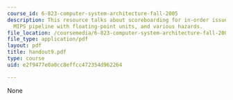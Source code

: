 ```yaml
---
course_id: 6-823-computer-system-architecture-fall-2005
description: This resource talks about scoreboarding for in-order issues including
  MIPS pipeline with floating-point units, and various hazards.
file_location: /coursemedia/6-823-computer-system-architecture-fall-2005/e2f9477e0a0cc8effcc472354d962264_handout9.pdf
file_type: application/pdf
layout: pdf
title: handout9.pdf
type: course
uid: e2f9477e0a0cc8effcc472354d962264

---
```

None